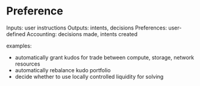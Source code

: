 # Preference

Inputs: user instructions
Outputs: intents, decisions
Preferences: user-defined
Accounting: decisions made, intents created

examples:
- automatically grant kudos for trade between compute, storage, network resources
- automatically rebalance kudo portfolio 
- decide whether to use locally controlled liquidity for solving
